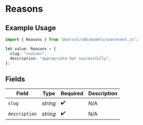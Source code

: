# Reasons

## Example Usage

```typescript
import { Reasons } from "@vercel/sdk/models/userevent.js";

let value: Reasons = {
  slug: "<value>",
  description: "appropriate bar successfully",
};
```

## Fields

| Field              | Type               | Required           | Description        |
| ------------------ | ------------------ | ------------------ | ------------------ |
| `slug`             | *string*           | :heavy_check_mark: | N/A                |
| `description`      | *string*           | :heavy_check_mark: | N/A                |